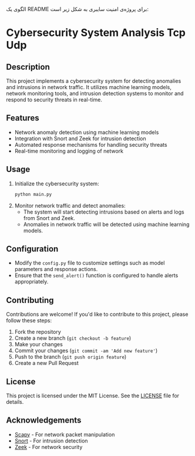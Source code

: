 الگوی یک README برای پروژه‌ی امنیت سایبری به شکل زیر است:

# Cybersecurity System Analysis Tcp Udp

## Description
This project implements a cybersecurity system for detecting anomalies and intrusions in network traffic. It utilizes machine learning models, network monitoring tools, and intrusion detection systems to monitor and respond to security threats in real-time.

## Features
- Network anomaly detection using machine learning models
- Integration with Snort and Zeek for intrusion detection
- Automated response mechanisms for handling security threats
- Real-time monitoring and logging of network 

## Usage
1. Initialize the cybersecurity system:
   ```bash
   python main.py
   ```
2. Monitor network traffic and detect anomalies:
   - The system will start detecting intrusions based on alerts and logs from Snort and Zeek.
   - Anomalies in network traffic will be detected using machine learning models.

## Configuration
- Modify the `config.py` file to customize settings such as model parameters and response actions.
- Ensure that the `send_alert()` function is configured to handle alerts appropriately.

## Contributing
Contributions are welcome! If you'd like to contribute to this project, please follow these steps:
1. Fork the repository
2. Create a new branch (`git checkout -b feature`)
3. Make your changes
4. Commit your changes (`git commit -am 'Add new feature'`)
5. Push to the branch (`git push origin feature`)
6. Create a new Pull Request

## License
This project is licensed under the MIT License. See the [LICENSE](LICENSE) file for details.

## Acknowledgements
- [Scapy](https://scapy.net/) - For network packet manipulation
- [Snort](https://www.snort.org/) - For intrusion detection
- [Zeek](https://www.zeek.org/) - For network security 
